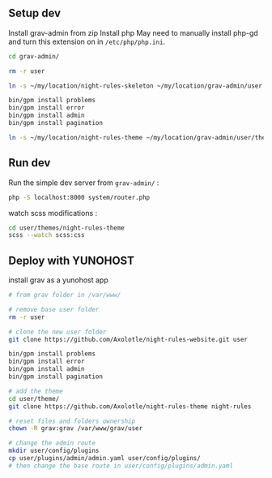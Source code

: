 
## Setup dev

Install grav-admin from zip
Install php
May need to manually install php-gd and turn this extension on in `/etc/php/php.ini`.

```bash
cd grav-admin/

rm -r user

ln -s ~/my/location/night-rules-skeleton ~/my/location/grav-admin/user

bin/gpm install problems
bin/gpm install error
bin/gpm install admin
bin/gpm install pagination

ln -s ~/my/location/night-rules-theme ~/my/location/grav-admin/user/themes/night-rules
```

## Run dev

Run the simple dev server from `grav-admin/` :
```bash
php -S localhost:8000 system/router.php
```

watch scss modifications :
```bash
cd user/themes/night-rules-theme
scss --watch scss:css
```

## Deploy with YUNOHOST

install grav as a yunohost app

```bash
# from grav folder in /var/www/

# remove base user folder
rm -r user

# clone the new user folder
git clone https://github.com/Axolotle/night-rules-website.git user

bin/gpm install problems
bin/gpm install error
bin/gpm install admin
bin/gpm install pagination

# add the theme
cd user/theme/
git clone https://github.com/Axolotle/night-rules-theme night-rules

# reset files and folders ownership
chown -R grav:grav /var/www/grav/user

# change the admin route
mkdir user/config/plugins
cp user/plugins/admin/admin.yaml user/config/plugins/
# then change the base route in user/config/plugins/admin.yaml
```
